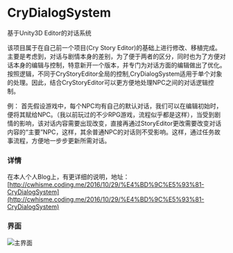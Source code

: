 # CryDialogSystem
基于Unity3D Editor的对话系统

该项目属于在自己前一个项目(Cry Story Editor)的基础上进行修改、移植完成。
主要是考虑到，对话与剧情本身的差别，为了便于两者的区分，同时也为了方便对话本身的编辑与控制，特意新开一个版本，并专门为对话方面的编辑做出了优化。
按照逻辑，不同于CryStoryEditor全局的控制,CryDialogSystem适用于单个对象的处理。因此，结合CryStoryEditor可以更方便地处理NPC之间的对话逻辑控制。

例：
	首先假设游戏中，每个NPC均有自己的默认对话，我们可以在编辑初始时，便将其赋给NPC。（我以前玩过的不少RPG游戏，流程似乎都是这样），当受到剧情的影响，该对话内容需要出现改变，直接再通过StoryEditor更改需要改变对话内容的“主要”NPC，这样，其余普通NPC的对话则不受影响。这样，通过任务故事流程，方便地一步步更新所需对话。

### 详情

在本人个人Blog上，有更详细的说明，地址：[http://cwhisme.coding.me/2016/10/29/%E4%BD%9C%E5%93%81-CryDialogSystem](http://cwhisme.coding.me/2016/10/29/%E4%BD%9C%E5%93%81-CryDialogSystem)

### 界面

![主界面](http://7xp0w0.com1.z0.glb.clouddn.com/%5B2016.10.26%5DMainPage.png)
